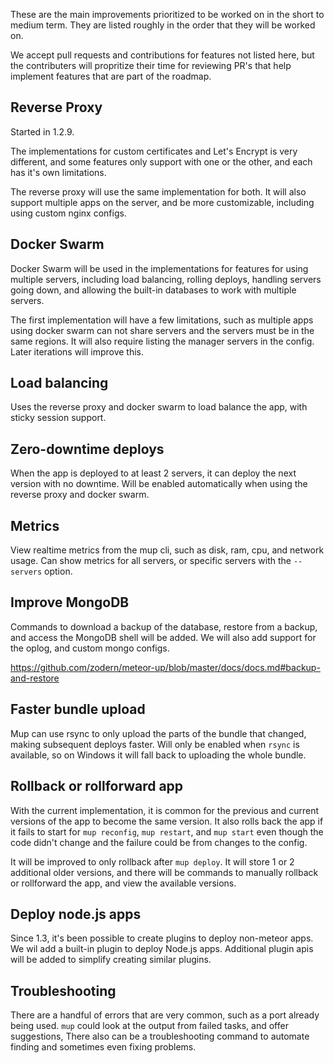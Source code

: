 These are the main improvements prioritized to be worked on in the short to medium term. They are listed roughly in the order that they will be worked on.

We accept pull requests and contributions for features not listed here, but the contributers will propritize their time for reviewing PR's that help implement features that are part of the roadmap.
 
## Reverse Proxy 
 
Started in 1.2.9. 

The implementations for custom certificates and Let's Encrypt is very different, and some features only support with one or the other, and each has it's own limitations.

The reverse proxy will use the same implementation for both. It will also support multiple apps on the server, and be more customizable, including using custom nginx configs.
 
## Docker Swarm 

Docker Swarm will be used in the implementations for features for using multiple servers, including load balancing, rolling deploys, handling servers going down, and allowing the built-in databases to work with multiple servers.

The first implementation will have a few limitations, such as multiple apps using docker swarm can not share servers and the servers must be in the same regions. It will also require listing the manager servers in the config. Later iterations will improve this.
 
## Load balancing 
 
Uses the reverse proxy and docker swarm to load balance the app, with sticky session support.
 
## Zero-downtime deploys 
 
When the app is deployed to at least 2 servers, it can deploy the next version with no downtime. Will be enabled automatically when using the reverse proxy and docker swarm.
 
## Metrics

View realtime metrics from the mup cli, such as disk, ram, cpu, and network usage. Can show metrics for all servers, or specific servers with the `--servers` option.
 
## Improve MongoDB 

Commands to download a backup of the database, restore from a backup, and access the MongoDB shell will be added. We will also add support for the oplog, and custom mongo configs.

https://github.com/zodern/meteor-up/blob/master/docs/docs.md#backup-and-restore

## Faster bundle upload

Mup can use rsync to only upload the parts of the bundle that changed, making subsequent deploys faster. Will only be enabled when `rsync` is available, so on Windows it will fall back to uploading the whole bundle.

## Rollback or rollforward app 

With the current implementation, it is common for the previous and current versions of the app to become the same version. It also rolls back the app if it fails to start for `mup reconfig`, `mup restart`, and `mup start` even though the code didn't change and the failure could be from changes to the config.

It will be improved to only rollback after `mup deploy`. It will store 1 or 2 additional older versions, and there will be commands to manually rollback or rollforward the app, and view the available versions.

## Deploy node.js apps

Since 1.3, it's been possible to create plugins to deploy non-meteor apps. We wil add a built-in plugin to deploy Node.js apps. Additional plugin apis will be added to simplify creating similar plugins.

## Troubleshooting

There are a handful of errors that are very common, such as a port already being used. `mup` could look at the output from failed tasks, and offer suggestions, There also can be a troubleshooting command to automate finding and sometimes even fixing problems.

